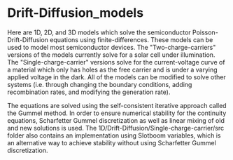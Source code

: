# Drift-Diffusion_models

Here are 1D, 2D, and 3D models which solve the semiconductor Poisson-Drift-Diffusion equations using finite-differences. These models can be used to model most semiconductor devices. The "Two-charge-carriers" versions of the models currently solve for a solar cell under illumination. The "Single-charge-carrier" versions solve for the current-voltage curve of a material which only has holes as the free carrier and is under a varying applied voltage in the dark.  All of the models can be modified to solve other systems (i.e. through changing the boundary conditions, adding recombination rates, and modifying the generation rate). 

The equations are solved using the self-consistent iterative approach called the Gummel method. In order to ensure numerical stability for the continuity equations, Scharfetter Gummel discretization as well as linear mixing of old and new solutions is used. The 1D/Drift-Diffusion/Single-charge-carrier/src folder also contains an implementation using Slotboom variables, which is an alternative way to achieve stability without using Scharfetter Gummel discretization.


